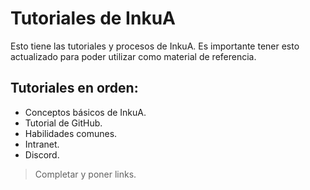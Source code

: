 # Tutoriales de InkuA
Esto tiene las tutoriales y procesos de InkuA. Es importante tener esto actualizado para poder utilizar como material de referencia.

## Tutoriales en orden:
- Conceptos básicos de InkuA.
- Tutorial de GitHub.
- Habilidades comunes.
- Intranet.
- Discord.
> Completar y poner links. 
